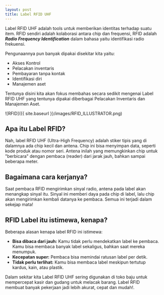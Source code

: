 ```yaml
---
layout: post
title: Label RFID UHF
---
```


Label RFID UHF adalah tools untuk memberikan identitas terhadap suatu item.
RFID sendiri adalah kolaborasi antara chip dan frequensi, RFID adalah **_Radio Frequency Identification_** dalam bahasa yaitu identifikasi radio frekuensi.

Pengunaannya pun banyak dipakai disekitar kita yaitu:

- Akses Kontrol
- Pelacakan inventaris
- Pembayaran tanpa kontak
- Identifikasi diri
- Manajemen aset

Tentunya disini kita akan fokus membahas secara sedikit mengenai Label RFID UHF yang tentunya dipakai diberbagai Pelacakan Inventaris dan Manajemen Aset.

![RFID]({{ site.baseurl }}/images/RFID_ILLUSTRATOR.png)

## Apa itu Label RFID?

Nah, label RFID UHF (Ultra-High Frequency) adalah stiker tipis yang di dalamnya ada chip kecil dan antena. Chip ini bisa menyimpan data, seperti kode produk atau nomor seri. Antena inilah yang memungkinkan chip untuk "berbicara" dengan pembaca (reader) dari jarak jauh, bahkan sampai beberapa meter.

## Bagaimana cara kerjanya?

Saat pembaca RFID mengirimkan sinyal radio, antena pada label akan menangkap sinyal itu. Sinyal ini memberi daya pada chip di label, lalu chip akan mengirimkan kembali datanya ke pembaca. Semua ini terjadi dalam sekejap mata!

## RFID Label itu istimewa, kenapa?

Beberapa alasan kenapa label RFID ini istimewa:

- **Bisa dibaca dari jauh:** Kamu tidak perlu mendekatkan label ke pembaca. Kamu bisa membaca banyak label sekaligus, bahkan saat mereka menumpuk.
- **Kecepatan super:** Pembaca bisa memindai ratusan label per detik.
- **Tidak perlu terlihat:** Kamu bisa membaca label meskipun tertutup kardus, kain, atau plastik.

Dalam sekitar kita Label RFID UHF sering digunakan di toko baju untuk mempercepat kasir dan gudang untuk melacak barang. Label RFID membuat banyak pekerjaan jadi lebih akurat, cepat dan mudah!.
